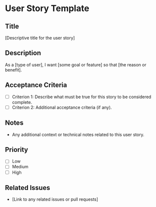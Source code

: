 # User Story Template

## Title
[Descriptive title for the user story]

## Description
As a [type of user], I want [some goal or feature] so that [the reason or benefit].

## Acceptance Criteria
- [ ] Criterion 1: Describe what must be true for this story to be considered complete.
- [ ] Criterion 2: Additional acceptance criteria (if any).

## Notes
- Any additional context or technical notes related to this user story.

## Priority
- [ ] Low
- [ ] Medium
- [ ] High

## Related Issues
- [Link to any related issues or pull requests]
